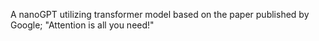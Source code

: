 A nanoGPT utilizing transformer model based on the paper published by Google; "Attention is all you need!"

